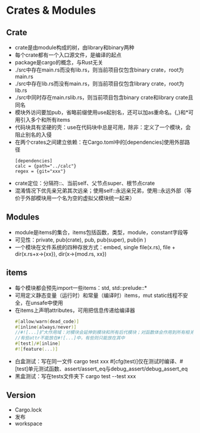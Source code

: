 # Crates & Modules
## Crate
* crate是由module构成的树，由library和binary两种
* 每个crate都有一个入口源文件，是编译的起点
* package是cargo的概念，与Rust无关
* ./src中存在main.rs而没有lib.rs，则当前项目仅包含binary crate，root为main.rs
* ./src中存在lib.rs而没有main.rs，则当前项目仅包含library crate，root为lib.rs
* ./src中同时存在main.rslib.rs，则当前项目包含binary crate和library crate且同名
* 模块外访问要加pub，省略前缀使用use起别名，还可以加as重命名。{,}和*可用引入多个和所有items
* 代码块具有坚硬的壳：use在代码块中总是可用，除非：定义了一个模块，会阻止别名的入侵
* 在两个crates之间建立依赖：在Cargo.toml中的[dependencies]使用外部路径
    ```
    [dependencies]
    calc = {path="../calc"}
    regex = {git="xxx"}
    ```
* crate定位：分隔符::、当前self、父节点super、根节点crate
* 混淆情况下优先亲兄弟其次远亲；使用self::永远亲兄弟，使用::永远外部（等价于外部模块用一个名为空的虚拟父模块统一起来）
## Modules
* module是items的集合，items包括函数，类型，module，constant字段等
* 可见性：private, pub(crate), pub, pub(super), pub(in <path>)
* 一个模块在文件系统的四种存放方式：embed, single file(x.rs), file + dir(x.rs+x->{xx}), dir(x->{mod.rs, xx})
## items
* 每个模块都会预先import一些items：std, std::prelude::*
* 可用定义静态变量（运行时）和常量（编译时）items，mut static线程不安全，在unsafe中使用
* 在items上声明attributes，可用把信息传递给编译器
    ```Rust
    #[allow/warn(dead_code)]
    #[inline(always/never)]
    //#![...]扩大作用域：对模块会延伸到模块和所有后代模块；对函数体会作用到所有相关元素
    //有些attr不能放在#![...]中，有些则只能放在其中
    #[test]/#[inline] 
    #![feature(...)]
    ```
* 白盒测试：写在同一文件 cargo test xxx
#[cfg(test)]仅在测试时编译、#[test]单元测试函数、assert/assert_eq与debug_assert/debug_assert_eq
* 黑盒测试：写在tests文件夹下 cargo test --test xxx
## Version
* Cargo.lock
* 发布
* workspace